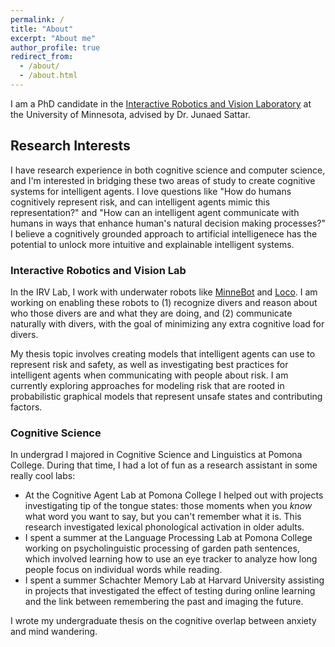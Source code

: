 ```yaml
---
permalink: /
title: "About"
excerpt: "About me"
author_profile: true
redirect_from: 
  - /about/
  - /about.html
---
```


I am a PhD candidate in the [Interactive Robotics and Vision Laboratory](http://irvlab.cs.umn.edu/) at the University of Minnesota, advised by Dr. Junaed Sattar.

## Research Interests
I have research experience in both cognitive science and computer science, and I'm interested in bridging these two areas of study to create cognitive systems for intelligent agents. I love questions like "How do humans cognitively represent risk, and can intelligent agents mimic this representation?" and "How can an intelligent agent communicate with humans in ways that enhance human's natural decision making processes?" I believe a cognitively grounded approach to artificial intelligenece has the potential to unlock more intuitive and explainable intelligent systems.

### Interactive Robotics and Vision Lab
In the IRV Lab, I work with underwater robots like [MinneBot](http://irvlab.cs.umn.edu/aqua8-minnebot/minnebot-aqua-8-wiki) and [Loco](http://irvlab.cs.umn.edu/other-projects/loco-auv). I am working on enabling these robots to (1) recognize divers and reason about who those divers are and what they are doing, and (2) communicate naturally with divers, with the goal of minimizing any extra cognitive load for divers.

My thesis topic involves creating models that intelligent agents can use to represent risk and safety, as well as investigating best practices for intelligent agents when communicating with people about risk. I am currently exploring approaches for modeling risk that are rooted in probabilistic graphical models that represent unsafe states and contributing factors.

### Cognitive Science
In undergrad I majored in Cognitive Science and Linguistics at Pomona College. During that time, I had a lot of fun as a research assistant in some really cool labs:
  * At the Cognitive Agent Lab at Pomona College I helped out with projects investigating tip of the tongue states: those moments when you *know* what word you want to say, but you can't remember what it is. This research investigated lexical phonological activation in older adults.
  * I spent a summer at the Language Processing Lab at Pomona College working on psycholinguistic processing of garden path sentences, which involved learning how to use an eye tracker to analyze how long people focus on individual words while reading. 
  * I spent a summer Schachter Memory Lab at Harvard University assisting in projects that investigated the effect of testing during online learning and the link between remembering the past and imaging the future. 
  
I wrote my undergraduate thesis on the cognitive overlap between anxiety and mind wandering. 
